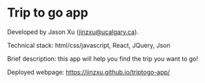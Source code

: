 # Trip to go app

Developed by Jason Xu (jinzxu@ucalgary.ca). 

Technical stack: html/css/javascript, React, JQuery, Json

Brief description: this app will help you find the trip you want to go!

Deployed webpage: https://jinzxu.github.io/triptogo-app/

